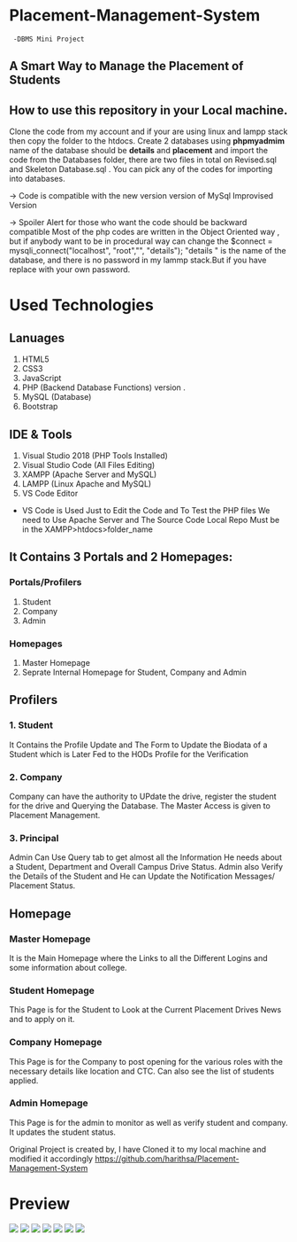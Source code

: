 # Placement-Management-System
     -DBMS Mini Project


## A Smart Way to Manage the Placement of Students

## How to use this repository in your Local machine.
   Clone the code from my account and if your are using linux and lampp stack then copy the folder to the htdocs.
   Create 2 databases  using **phpmyadmim** name of  the database should be **details** and **placement** and import the code      from the Databases folder, there are two files in total on Revised.sql and Skeleton Database.sql . You can pick any of the      codes for importing into databases.


-> Code is compatible with the new version version of MySql Improvised Version

-> Spoiler Alert for those who want the code should be backward compatible
Most of the php  codes are written in the Object Oriented way , but if anybody want to be in procedural way can change the 
$connect = mysqli_connect("localhost", "root","", "details");
"details " is the name of the database, and there is no password in my lammp stack.But if you have replace with your own password.



# Used Technologies

## Lanuages
  1. HTML5
  2. CSS3
  3. JavaScript
  4. PHP (Backend Database Functions) version .
  5. MySQL (Database)
  6. Bootstrap
  
  
## IDE & Tools
  1. Visual Studio 2018 (PHP Tools Installed)
  2. Visual Studio Code (All Files Editing)
  3. XAMPP (Apache Server and MySQL)
  4. LAMPP (Linux Apache and MySQL)
  5. VS Code Editor 
  
* VS Code is Used Just to Edit the Code and To Test the PHP files We need to Use Apache Server and The Source Code Local Repo Must be in the XAMPP>htdocs>folder_name


## It Contains 3 Portals and 2 Homepages:
### Portals/Profilers
  1. Student
  2. Company
  3. Admin
  
### Homepages
  1. Master Homepage
  2. Seprate Internal Homepage for Student, Company and Admin
    
## Profilers

### 1. Student
It Contains the Profile Update and The Form to Update the Biodata of a Student which is Later Fed to the HODs Profile for the Verification
### 2. Company
Company can have the authority to UPdate the drive, register the student for the drive and Querying the Database. The Master Access is given to Placement Management.
### 3. Principal
Admin Can Use Query tab to get almost all the Information He needs about a Student, Department and Overall Campus Drive Status. Admin also Verify the Details of the Student and He can Update the Notification Messages/ Placement Status.


## Homepage
### Master Homepage
It is the Main Homepage where the Links to all the Different Logins and some information about college.
### Student Homepage
This Page is for the Student to Look at the Current Placement Drives News and to apply on it.
### Company Homepage
This Page is for the Company to post opening for the various roles with the necessary details like location and CTC. Can also see the list of students applied.
### Admin Homepage
This Page is for the admin to monitor as well as verify student and company. It updates the student status.


Original Project is created by, I have Cloned it to my local machine and modified it accordingly
https://github.com/harithsa/Placement-Management-System




# Preview 
![](screenShots/homepage1.png)
![](screenShots/admin1.png)
![](screenShots/admin2.jpg)
![](screenShots/student1.png)
![](screenShots/student2.png)
![](screenShots/company1.png)
![](screenShots/company2.png)

